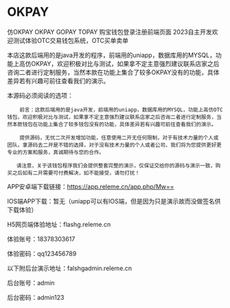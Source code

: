 # OKPAY
仿OKPAY OKPAY GOPAY TOPAY 购宝钱包登录注册前端页面
2023自主开发欢迎测试体验OTC交易钱包系统，OTC买单卖单

本店这款后端用的是java开发的程序，前端用的uniapp，数据库用的MYSQL，功能上高仿OKPAY，欢迎积极对比与测试，如果拿不定主意强烈建议联系店家之后咨询二者进行定制服务，当然本款在功能上集合了较多OKPAY没有的功能，具体差异若有兴趣可前往查看我们的演示。

本源码必须阅读的选项：

        前言：这款后端用的是java开发，前端用的uniapp，数据库用的MYSQL，功能上高仿OTC钱包，欢迎积极对比与测试，如果拿不定主意强烈建议联系店家之后咨询二者进行定制服务，当然本款钱包在功能上集合了较多钱包没有的功能，具体差异若有兴趣可前往查看我们的演示。

        提供源码，无忧二次开发增加功能，任意使用二开无任何限制，对于有技术力量的个人或团队，拿源码去二开是不错的选择，对于没有技术力量的个人或者公司，我们将为您提供更好更专业的方案和服务，真诚期待与您的合作。

       请注意，关于该钱包程序我们会提供整套完整的演示，仅保证交给你的源码与演示一致，购买之后如有二开需要可付费解决，如不能接受，请勿打扰！

APP安卓端下载链接：https://app.releme.cn/app.php/Mw==

IOS端APP下载：暂无（uniapp可以有IOS端，但是因为只是演示故而没做签名供下载体验）

H5网页端体验地址：flashg.releme.cn

体验账号：18378303617

体验密码：qq123456789

以下附后台演示地址：falshgadmin.releme.cn

后台账号：admin

后台密码：admin123
